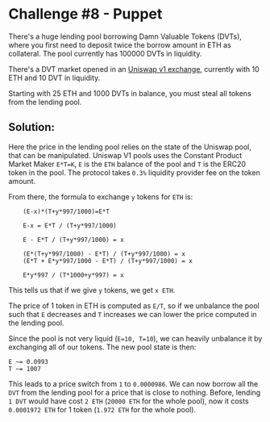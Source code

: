 # Challenge #8 - Puppet

There's a huge lending pool borrowing Damn Valuable Tokens (DVTs), where you first need to deposit twice the borrow amount in ETH as collateral. The pool currently has 100000 DVTs in liquidity.

There's a DVT market opened in an [Uniswap v1 exchange](https://docs.uniswap.org/protocol/V1/introduction), currently with 10 ETH and 10 DVT in liquidity.

Starting with 25 ETH and 1000 DVTs in balance, you must steal all tokens from the lending pool. 

## Solution:

Here the price in the lending pool relies on the state of the Uniswap pool, that can be manipulated. Uniswap V1 pools uses the Constant Product Market Maker ``E*T=K``, ``E`` is the ``ETH`` balance of the pool and ``T`` is the ERC20 token in the pool. The protocol takes ``0.3%`` liquidity provider fee on the token amount.

From there, the formula to exchange ``y`` tokens for ``ETH`` is:
```
    (E-x)*(T+y*997/1000)=E*T

    E-x = E*T / (T+y*997/1000)

    E - E*T / (T+y*997/1000) = x

    (E*(T+y*997/1000) - E*T) / (T+y*997/1000) = x
    (E*T + E*y*997/1000 - E*T) / (T+y*997/1000) = x

    E*y*997 / (T*1000+y*997) = x
```
This tells us that if we give ``y`` tokens, we get ``x ETH``.

The price of 1 token in ETH is computed as ``E/T``, so if we unbalance the pool such that ``E`` decreases and ``T`` increases we can lower the price computed in the lending pool.

Since the pool is not very liquid (``E=10, T=10``), we can heavily unbalance it by exchanging all of our tokens. The new pool state is then:
```
E ~= 0.0993
T ~= 1007
```
This leads to a price switch from ``1`` to ``0.0000986``. We can now borrow all the ``DVT`` from the lending pool for a price that is close to nothing. Before, lending ``1 DVT`` would have cost ``2 ETH`` (``20000 ETH`` for the whole pool), now it costs ``0.0001972 ETH`` for 1 token (``1.972 ETH`` for the whole pool).
